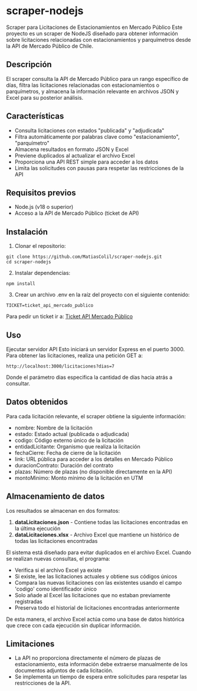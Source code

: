 # scraper-nodejs

Scraper para Licitaciones de Estacionamientos en Mercado Público
Este proyecto es un scraper de NodeJS diseñado para obtener información sobre licitaciones relacionadas con estacionamientos y parquímetros desde la API de Mercado Público de Chile.

## Descripción

El scraper consulta la API de Mercado Público para un rango específico de días, filtra las licitaciones relacionadas con estacionamientos o parquímetros, y almacena la información relevante en archivos JSON y Excel para su posterior análisis.

## Características

- Consulta licitaciones con estados "publicada" y "adjudicada"
- Filtra automáticamente por palabras clave como "estacionamiento", "parquímetro"
- Almacena resultados en formato JSON y Excel
- Previene duplicados al actualizar el archivo Excel
- Proporciona una API REST simple para acceder a los datos
- Limita las solicitudes con pausas para respetar las restricciones de la API

## Requisitos previos

- Node.js (v18 o superior)
- Acceso a la API de Mercado Público (ticket de API)

## Instalación

1. Clonar el repositorio:

```
git clone https://github.com/MatiasColil/scraper-nodejs.git
cd scraper-nodejs
```

2. Instalar dependencias:

```
npm install
```

3. Crear un archivo .env en la raíz del proyecto con el siguiente contenido:

```
TICKET=ticket_api_mercado_publico
```

Para pedir un ticket ir a: [Ticket API Mercado Público](https://api.mercadopublico.cl/modules/Participa.aspx)

## Uso

Ejecutar servidor API
Esto iniciará un servidor Express en el puerto 3000. Para obtener las licitaciones, realiza una petición GET a:

```
http://localhost:3000/licitaciones?dias=7
```

Donde el parámetro dias especifica la cantidad de días hacia atrás a consultar.

## Datos obtenidos

Para cada licitación relevante, el scraper obtiene la siguiente información:

- nombre: Nombre de la licitación
- estado: Estado actual (publicada o adjudicada)
- codigo: Código externo único de la licitación
- entidadLicitante: Organismo que realiza la licitación
- fechaCierre: Fecha de cierre de la licitación
- link: URL pública para acceder a los detalles en Mercado Público
- duracionContrato: Duración del contrato
- plazas: Número de plazas (no disponible directamente en la API)
- montoMinimo: Monto mínimo de la licitación en UTM

## Almacenamiento de datos

Los resultados se almacenan en dos formatos:

1. **dataLicitaciones.json** - Contiene todas las licitaciones encontradas en la última ejecución
2. **dataLicitaciones.xlsx** - Archivo Excel que mantiene un histórico de todas las licitaciones encontradas

El sistema está diseñado para evitar duplicados en el archivo Excel. Cuando se realizan nuevas consultas, el programa:

- Verifica si el archivo Excel ya existe
- Si existe, lee las licitaciones actuales y obtiene sus códigos únicos
- Compara las nuevas licitaciones con las existentes usando el campo 'codigo' como identificador único
- Solo añade al Excel las licitaciones que no estaban previamente registradas
- Preserva todo el historial de licitaciones encontradas anteriormente

De esta manera, el archivo Excel actúa como una base de datos histórica que crece con cada ejecución sin duplicar información.

## Limitaciones

- La API no proporciona directamente el número de plazas de estacionamiento, esta información debe extraerse manualmente de los documentos adjuntos de cada licitación.
- Se implementa un tiempo de espera entre solicitudes para respetar las restricciones de la API.
